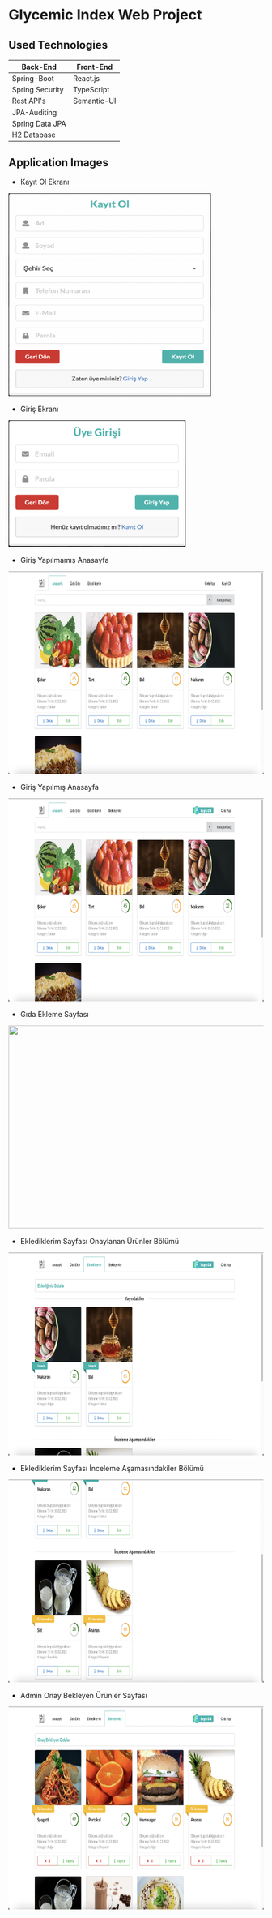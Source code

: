 # Glycemic Index Web Project


## Used Technologies

|      Back-End      |     Front-End     |  
|--------------------|-------------------|  
|  Spring-Boot       |  React.js 
|  Spring Security   |  TypeScript
|  Rest API's        |  Semantic-UI  
|  JPA-Auditing      |                    
|  Spring Data JPA   |             
|  H2 Database       | 


   
## Application Images

- Kayıt Ol Ekranı

<img src="https://github.com/bugradal/Glycemic/blob/master/Project%20Images/KayitOl.png" width="400" height="400" style="max-width:100%;"></a>

- Giriş Ekranı

<img src="https://github.com/bugradal/Glycemic/blob/master/Project%20Images/Giris.png" width="350" height="250" style="max-width:100%;"></a>

- Giriş Yapılmamış Anasayfa

<img src="https://github.com/bugradal/Glycemic/blob/master/Project%20Images/Anasayfa_LoggedOut.png" width="600" height="400" style="max-width:100%;"></a>

- Giriş Yapılmış Anasayfa

<img src="https://github.com/bugradal/Glycemic/blob/master/Project%20Images/Anasayfa-LoggedIn.png" width="600" height="400" style="max-width:100%;"></a>

- Gıda Ekleme Sayfası

<img src="https://github.com/bugradal/Glycemic/blob/master/Project%20Images/G%C4%B1da%20Ekle.png" width="600" height="400" style="max-width:100%;"></a>

- Eklediklerim Sayfası Onaylanan Ürünler Bölümü

<img src="https://github.com/bugradal/Glycemic/blob/master/Project%20Images/Eklediklerim_Yayindakiler.png" width="600" height="400" style="max-width:100%;"></a>

- Eklediklerim Sayfası İnceleme Aşamasındakiler Bölümü

<img src="https://github.com/bugradal/Glycemic/blob/master/Project%20Images/Eklediklerim_Inceleme_Asamasindakiler.png" width="600" height="400" style="max-width:100%;"></a>

- Admin Onay Bekleyen Ürünler Sayfası

<img src="https://github.com/bugradal/Glycemic/blob/master/Project%20Images/Admin_Onay%20Bekleyen_Urunler.png" width="600" height="400" style="max-width:100%;"></a>



